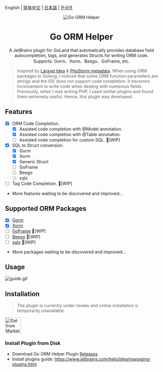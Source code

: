 English | [简体中文](./README-zh_CN.md) | [日本語](./README-ja_JP.md) | [한국어](./README-ko_KR.md)

<div align="center">
    <img src="https://blog.johnmai.top/go-orm-helper/src/main/resources/icons/icon64x64.svg" alt="Go ORM Helper"/>
    <h1 align="center">Go ORM Helper</h1>
</div>

<p align="center">A JetBrains plugin for GoLand that automatically provides database field autocompletion, tags, and generates Structs for writing ORM code. Supports: Gorm、Xorm、Beego、GoFrame, etc.</p>

> Inspired by [Laravel Idea](https://plugins.jetbrains.com/plugin/13441-laravel-idea) & 
> [PhpStorm metadata](https://www.jetbrains.com/help/phpstorm/ide-advanced-metadata.html). When using ORM packages in Golang,
> I noticed that some ORM function parameters are strings and the IDE does not support code completion. It becomes inconvenient
> to write code when dealing with numerous fields. Previously, when I was writing PHP, I used similar plugins and found them
> extremely useful. Hence, this plugin was developed.

## Features
- [x] ORM Code Completion.
  - [x] Assisted code completion with @Model annotation.
  - [x] Assisted code completion with @Table annotation.
  - [ ] Assisted code completion for custom SQL. 🚧[WIP]
- [x] SQL to Struct conversion.
  - [x] Gorm
  - [x] Xorm
  - [x] Generic Struct
  - [ ] GoFrame
  - [ ] Beego
  - [ ] sqlx
- [ ] Tag Code Completion. 🚧[WIP]
- More features waiting to be discovered and improved...

## Supported ORM Packages
- [x] [Gorm](https://github.com/go-gorm/gorm)
- [x] [Xorm](https://gitea.com/xorm/xorm)
- [ ] [GoFrame](https://github.com/gogf/gf) 🚧[WIP]
- [ ] [Beego](https://github.com/beego/beego) 🚧[WIP]
- [ ] [sqlx](https://github.com/jmoiron/sqlx) 🚧[WIP]
- More packages waiting to be discovered and improved...

## Usage
![guide.gif](assets%2Fguide.gif)

<!-- Plugin description end -->

## Installation

> The plugin is currently under review and online installation is temporarily unavailable.

<a href="https://plugins.jetbrains.com/plugin/22173-go-orm-helper" target="_blank">
    <img src="https://blog.johnmai.top/go-orm-helper/assets/installation_button.svg" height="52" alt="Get from Marketplace" title="Get from Marketplace">
</a>

### Install Plugin from Disk

- Download Go ORM Helper Plugin [Releases](https://github.com/maiqingqiang/go-orm-helper/releases)
- Install plugins guide: https://www.jetbrains.com/help/idea/managing-plugins.html
